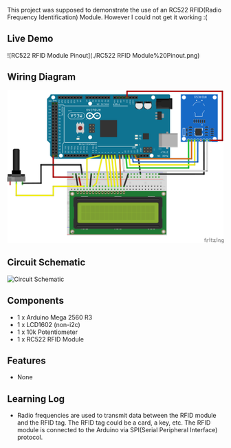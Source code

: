 This project was supposed to demonstrate the use of an RC522 RFID(Radio Frequency Identification) Module. However I could not get it working :(

## Live Demo

![RC522 RFID Module Pinout](./RC522 RFID Module%20Pinout.png)

## Wiring Diagram

![Wiring Diagram](./RC522%20RFID%20Module%20Wiring%20Diagram.png)

## Circuit Schematic

![Circuit Schematic](./RC522%20RFID%20Module%20Circuit%20Schematic.png)

## Components

- 1 x Arduino Mega 2560 R3
- 1 x LCD1602 (non-i2c)
- 1 x 10k Potentiometer
- 1 x RC522 RFID Module

## Features

- None

## Learning Log

- Radio frequencies are used to transmit data between the RFID module and the RFID tag. The RFID tag could be a card, a key, etc. The RFID module is connected to the Arduino via SPI(Serial Peripheral Interface) protocol. 
